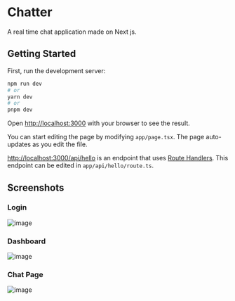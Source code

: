 # Chatter

A real time chat application made on Next js.


## Getting Started

First, run the development server:

```bash
npm run dev
# or
yarn dev
# or
pnpm dev
```

Open [http://localhost:3000](http://localhost:3000) with your browser to see the result.

You can start editing the page by modifying `app/page.tsx`. The page auto-updates as you edit the file.

[http://localhost:3000/api/hello](http://localhost:3000/api/hello) is an endpoint that uses [Route Handlers](https://beta.nextjs.org/docs/routing/route-handlers). This endpoint can be edited in `app/api/hello/route.ts`.

## Screenshots

### Login
![image](https://user-images.githubusercontent.com/9027058/236639150-e328d699-9f75-4802-8dc7-1da45c5920e8.png)


### Dashboard
![image](https://user-images.githubusercontent.com/9027058/236639070-d37ca343-7e18-4d1b-b121-b22a8aeb2113.png)


### Chat Page
![image](https://user-images.githubusercontent.com/9027058/236639040-d60a1a93-855e-487b-b658-859c07fbd192.png)

